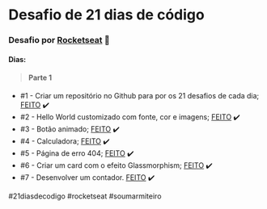 # Desafio de 21 dias de código
### Desafio por <a href="https://www.instagram.com/p/ChTBg1BpLGU/?utm_source=ig_web_copy_link" target="_blank">Rocketseat</a> 🚀

#### Dias:

> #### Parte 1

+ #1 - Criar um repositório no Github para por os 21 desafios de cada dia;  <a href="https://lucyanovidio.github.io/desafio-21-dias-codigo-rocketseat/dia-1" target="_blank">FEITO</a> ✔️
+ #2 - Hello World customizado com fonte, cor e imagens;  <a href="https://lucyanovidio.github.io/desafio-21-dias-codigo-rocketseat/dia-2" target="_blank">FEITO</a> ✔️
+ #3 - Botão animado;  <a href="https://lucyanovidio.github.io/desafio-21-dias-codigo-rocketseat/dia-3" target="_blank">FEITO</a> ✔️
+ #4 - Calculadora;  <a href="https://lucyanovidio.github.io/desafio-21-dias-codigo-rocketseat/dia-4" target="_blank">FEITO</a> ✔️
+ #5 - Página de erro 404;  <a href="https://lucyanovidio.github.io/desafio-21-dias-codigo-rocketseat/dia-5" target="_blank">FEITO</a> ✔️
+ #6 - Criar um card com o efeito Glassmorphism;  <a href="https://lucyanovidio.github.io/desafio-21-dias-codigo-rocketseat/dia-6" target="_blank">FEITO</a> ✔️
+ #7 - Desenvolver um contador.  <a href="https://lucyanovidio.github.io/desafio-21-dias-codigo-rocketseat/dia-7" target="_blank">FEITO</a> ✔️

#21diasdecodigo #rocketseat #soumarmiteiro
